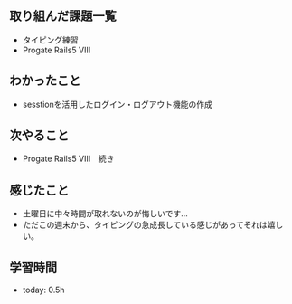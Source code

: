 ## 取り組んだ課題一覧
- タイピング練習
- Progate Rails5 Ⅷ
## わかったこと
- sesstionを活用したログイン・ログアウト機能の作成
## 次やること
- Progate Rails5 Ⅷ　続き
## 感じたこと
- 土曜日に中々時間が取れないのが悔しいです...
- ただこの週末から、タイピングの急成長している感じがあってそれは嬉しい。
## 学習時間
- today: 0.5h

